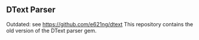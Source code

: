 ## DText Parser

Outdated: see https://github.com/e621ng/dtext
This repository contains the old version of the DText parser gem.
